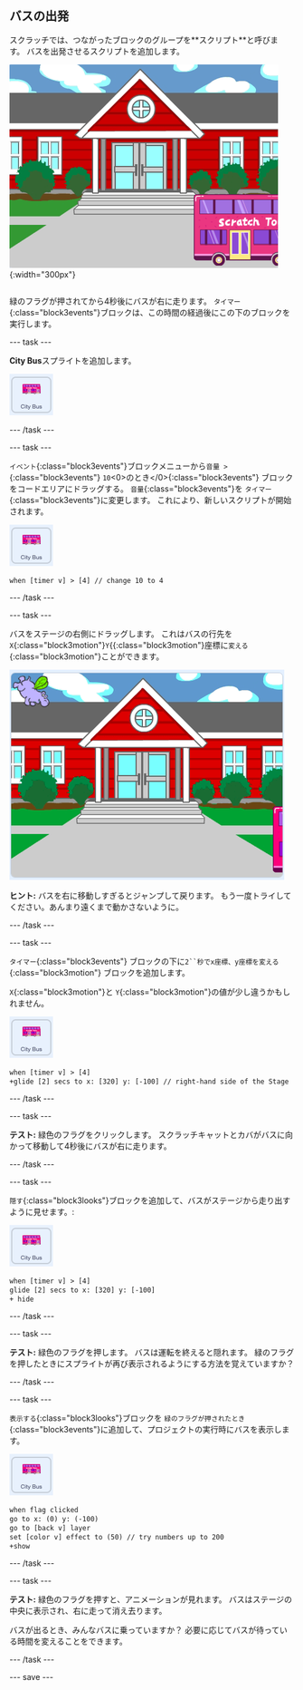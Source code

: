 ## バスの出発

<div style="display: flex; flex-wrap: wrap">
<div style="flex-basis: 200px; flex-grow: 1; margin-right: 15px;">
スクラッチでは、つながったブロックのグループを**スクリプト**と呼びます。 バスを出発させるスクリプトを追加します。
</div>
<div>

![バスが右に移動したことを示すステージ。](images/bus-leaving.png){:width="300px"}

</div>
</div>

緑のフラグが押されてから4秒後にバスが右に走ります。 `タイマー`{:class="block3events"}ブロックは、この時間の経過後にこの下のブロックを実行します。

--- task ---

**City Bus**スプライトを追加します。

![シティバスのスプライト。](images/bus-sprite.png)

--- /task ---

--- task ---

`イベント`{:class="block3events"}ブロックメニューから`音量 >`{:class="block3events"} `10`<0>のとき</0>{:class="block3events"} ブロックをコードエリアにドラッグする。 `音量`{:class="block3events"}を `タイマー`{:class="block3events"}に変更します。 これにより、新しいスクリプトが開始されます。

![シティバスのスプライト。](images/bus-sprite.png)

```blocks3
when [timer v] > [4] // change 10 to 4
```

--- /task ---

--- task ---

バスをステージの右側にドラッグします。 これはバスの行先を`X`{:class="block3motion"}`Y`{{:class="block3motion"}座標に`変える`{:class="block3motion"}ことができます。

![](images/bus-right.png)

**ヒント:** バスを右に移動しすぎるとジャンプして戻ります。 もう一度トライしてください。あんまり遠くまで動かさないように。

--- /task ---

--- task ---

`タイマー`{:class="block3events"} ブロックの下に`2``秒でx座標、y座標を変える`{:class="block3motion"} ブロックを追加します。

`X`{:class="block3motion"}と `Y`{:class="block3motion"}の値が少し違うかもしれません。

![シティバスのスプライト。](images/bus-sprite.png)

```blocks3
when [timer v] > [4] 
+glide [2] secs to x: [320] y: [-100] // right-hand side of the Stage
```

--- /task ---

--- task ---

**テスト:** 緑色のフラグをクリックします。 スクラッチキャットとカバがバスに向かって移動して4秒後にバスが右に走ります。

--- /task ---

--- task ---

`隠す`{:class="block3looks"}ブロックを追加して、バスがステージから走り出すように見せます。:

![シティバスのスプライト。](images/bus-sprite.png)

```blocks3
when [timer v] > [4] 
glide [2] secs to x: [320] y: [-100]
+ hide
```
--- /task ---

--- task ---

**テスト:** 緑色のフラグを押します。 バスは運転を終えると隠れます。 緑のフラグを押したときにスプライトが再び表示されるようにする方法を覚えていますか？

--- /task ---

--- task ---

`表示する`{:class="block3looks"}ブロックを `緑のフラグが押されたとき`{:class="block3events"}に追加して、プロジェクトの実行時にバスを表示します。

![シティバスのスプライト。](images/bus-sprite.png)

```blocks3
when flag clicked
go to x: (0) y: (-100)
go to [back v] layer
set [color v] effect to (50) // try numbers up to 200
+show
```

--- /task ---

--- task ---

**テスト:** 緑色のフラグを押すと、アニメーションが見れます。 バスはステージの中央に表示され、右に走って消え去ります。

バスが出るとき、みんなバスに乗っていますか？ 必要に応じてバスが待っている時間を変えることをできます。

--- /task ---

--- save ---
